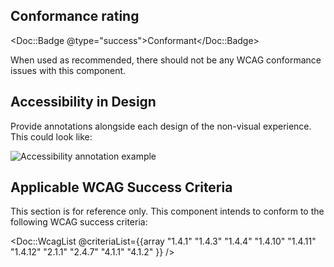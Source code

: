## Conformance rating

<Doc::Badge @type="success">Conformant</Doc::Badge>

When used as recommended, there should not be any WCAG conformance issues with this component.

## Accessibility in Design

Provide annotations alongside each design of the non-visual experience. This could look like:

![Accessibility annotation example](/assets/components/button/button-annotation_example.png)

## Applicable WCAG Success Criteria

This section is for reference only. This component intends to conform to the following WCAG success criteria:

<Doc::WcagList @criteriaList={{array "1.4.1" "1.4.3" "1.4.4" "1.4.10" "1.4.11" "1.4.12" "2.1.1" "2.4.7" "4.1.1" "4.1.2" }} />

